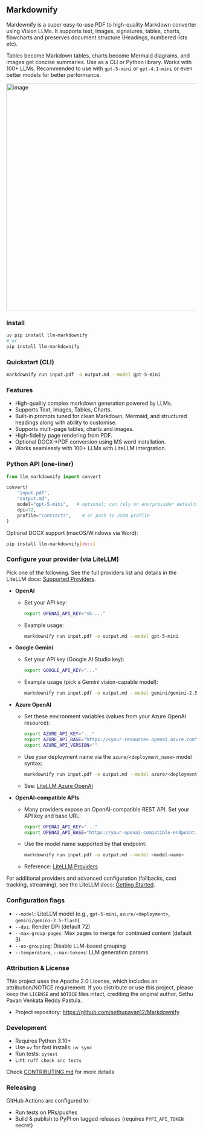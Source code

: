 ## Markdownify

Mardownify is a super easy-to-use PDF to high-quality Markdown converter using Vision LLMs. It supports text, images, signatures, tables, charts, flowcharts and preserves document structure (Headings, numbered lists etc).

Tables become Markdown tables, charts become Mermaid diagrams, and images get concise summaries. Use as a CLI or Python library. Works with 100+ LLMs. Recommended to use with `gpt-5-mini` or `gpt-4.1-mini` or even better models for better performance. 

<img width="2000" height="600" alt="image" src="https://github.com/user-attachments/assets/9a8b5176-03d8-4063-a8f3-4b1e52bdbe72" />

### Install
```bash
uv pip install llm-markdownify
# or
pip install llm-markdownify
```

### Quickstart (CLI)
```bash
markdownify run input.pdf -o output.md --model gpt-5-mini
```

### Features
- High-quality complex markdown generation powered by LLMs. 
- Supports Text, Images, Tables, Charts.
- Built-in prompts tuned for clean Markdown, Mermaid, and structured headings along with ability to customise.
- Supports multi-page tables, charts and images.
- High-fidelity page rendering from PDF.
- Optional DOCX→PDF conversion using MS word installation.
- Works seamlessly with 100+ LLMs with LiteLLM Intergration.

### Python API (one-liner)
```py
from llm_markdownify import convert

convert(
    "input.pdf",
    "output.md",
    model="gpt-5-mini",   # optional; can rely on env/provider defaults
    dpi=72,
    profile="contracts",    # or path to JSON profile
)
```

Optional DOCX support (macOS/Windows via Word):
```bash
pip install llm-markdownify[docx]
```

### Configure your provider (via LiteLLM)
Pick one of the following. See the full providers list and details in the LiteLLM docs: [Supported Providers](https://docs.litellm.ai/docs/providers).

- **OpenAI**
  - Set your API key:
    ```bash
    export OPENAI_API_KEY="sk-..."
    ```
  - Example usage:
    ```bash
    markdownify run input.pdf -o output.md --model gpt-5-mini
    ```

- **Google Gemini**
  - Set your API key (Google AI Studio key):
    ```bash
    export GOOGLE_API_KEY="..."
    ```
  - Example usage (pick a Gemini vision-capable model):
    ```bash
    markdownify run input.pdf -o output.md --model gemini/gemini-2.5-flash
    ```

- **Azure OpenAI**
  - Set these environment variables (values from your Azure OpenAI resource):
    ```bash
    export AZURE_API_KEY="..."
    export AZURE_API_BASE="https://<your-resource>.openai.azure.com"
    export AZURE_API_VERSION=""
    ```
  - Use your deployment name via the `azure/<deployment_name>` model syntax:
    ```bash
    markdownify run input.pdf -o output.md --model azure/<deployment_name>
    ```
  - See: [LiteLLM Azure OpenAI](https://docs.litellm.ai/docs/providers/azure_openai)

- **OpenAI-compatible APIs**
  - Many providers expose an OpenAI-compatible REST API. Set your API key and base URL:
    ```bash
    export OPENAI_API_KEY="..."
    export OPENAI_API_BASE="https://your-openai-compatible-endpoint.com/v1"
    ```
  - Use the model name supported by that endpoint:
    ```bash
    markdownify run input.pdf -o output.md --model <model-name>
    ```
  - Reference: [LiteLLM Providers](https://docs.litellm.ai/docs/providers)

For additional providers and advanced configuration (fallbacks, cost tracking, streaming), see the LiteLLM docs: [Getting Started](https://docs.litellm.ai/).

### Configuration flags
- `--model`: LiteLLM model (e.g., `gpt-5-mini`, `azure/<deployment>`, `gemini/gemini-2.5-flash`)
- `--dpi`: Render DPI (default 72)
- `--max-group-pages`: Max pages to merge for continued content (default 3)
- `--no-grouping`: Disable LLM-based grouping
- `--temperature`, `--max-tokens`: LLM generation params

### Attribution & License
This project uses the Apache 2.0 License, which includes an attribution/NOTICE requirement. If you distribute or use this project, please keep the `LICENSE` and `NOTICE` files intact, crediting the original author, Sethu Pavan Venkata Reddy Pastula.

- Project repository: https://github.com/sethupavan12/Markdownify

### Development
- Requires Python 3.10+
- Use `uv` for fast installs: `uv sync`
- Run tests: `pytest`
- Lint: `ruff check src tests`

Check [CONTRIBUTING.md](CONTRIBUTING.md) for more details

### Releasing
GitHub Actions are configured to:
- Run tests on PRs/pushes
- Build & publish to PyPI on tagged releases (requires `PYPI_API_TOKEN` secret)
